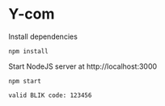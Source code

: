 # Y-com

Install dependencies
```
npm install
```

Start NodeJS server at http://localhost:3000
```
npm start
```

```
valid BLIK code: 123456
```